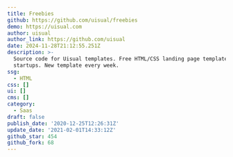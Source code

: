 ```yaml
---
title: Freebies
github: https://github.com/uisual/freebies
demo: https://uisual.com
author: uisual
author_link: https://github.com/uisual
date: 2024-11-28T21:12:55.251Z
description: >-
  Source code for Uisual templates. Free HTML/CSS landing page templates for
  startups. New template every week.
ssg:
  - HTML
css: []
ui: []
cms: []
category:
  - Saas
draft: false
publish_date: '2020-12-25T12:26:31Z'
update_date: '2021-02-01T14:33:12Z'
github_star: 454
github_fork: 68
---
```

